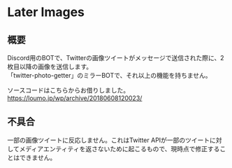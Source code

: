 # Later Images

## 概要
Discord用のBOTで、Twitterの画像ツイートがメッセージで送信された際に、2枚目以降の画像を送信します。  
「twitter-photo-getter」のミラーBOTで、それ以上の機能を持ちません。  
  
ソースコードはこちらからお借りしました。  
https://loumo.jp/wp/archive/20180608120023/

## 不具合
一部の画像ツイートに反応しません。これはTwitter APIが一部のツイートに対してメディアエンティティを返さないために起こるもので、現時点で修正することはできません。
